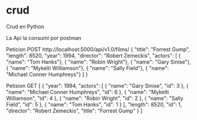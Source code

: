 # crud
Crud en Python

La Api la consumi por postman

Peticion POST
http://localhost:5000/api/v1.0/films/
  {
    "title": "Forrest Gump",
    "length": 8520,
    "year": 1994,
    "director": "Robert Zemeckis",
    "actors": [
        { "name": "Tom Hanks"},
        { "name": "Robin Wright"},
        { "name": "Gary Sinise"},
        { "name": "Mykelti Williamson"},
        { "name": "Sally Field"},
        { "name": "Michael Conner Humphreys"}
    ]
  }
  
Petision GET
[
    {
        "year": 1994,
        "actors": [
            {
                "name": "Gary Sinise",
                "id": 3
            },
            {
                "name": "Michael Conner Humphreys",
                "id": 6
            },
            {
                "name": "Mykelti Williamson",
                "id": 4
            },
            {
                "name": "Robin Wright",
                "id": 2
            },
            {
                "name": "Sally Field",
                "id": 5
            },
            {
                "name": "Tom Hanks",
                "id": 1
            }
        ],
        "length": 8520,
        "id": 1,
        "director": "Robert Zemeckis",
        "title": "Forrest Gump"
    }
]
